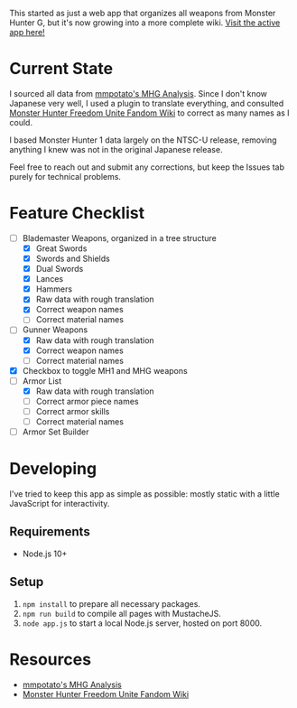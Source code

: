 This started as just a web app that organizes all weapons from Monster Hunter G, but it's now growing into a more complete wiki. [Visit the active app here!](https://mh1g-wiki.herokuapp.com/)

# Current State
I sourced all data from [mmpotato's MHG Analysis](http://infoseek_rip.g.ribbon.to/mmpotato.hp.infoseek.co.jp/codes/MHG/). Since I don't know Japanese very well, I used a plugin to translate everything, and consulted [Monster Hunter Freedom Unite Fandom Wiki](https://monsterhunter.fandom.com/wiki/Monster_Hunter_Freedom_Unite) to correct as many names as I could.

I based Monster Hunter 1 data largely on the NTSC-U release, removing anything I knew was not in the original Japanese release.

Feel free to reach out and submit any corrections, but keep the Issues tab purely for technical problems.

# Feature Checklist
- [ ] Blademaster Weapons, organized in a tree structure
	- [x] Great Swords
	- [x] Swords and Shields
	- [x] Dual Swords
	- [x] Lances
	- [x] Hammers
	- [x] Raw data with rough translation
	- [x] Correct weapon names
	- [ ] Correct material names
- [ ] Gunner Weapons
	- [x] Raw data with rough translation
	- [x] Correct weapon names
	- [ ] Correct material names
- [x] Checkbox to toggle MH1 and MHG weapons
- [ ] Armor List
	- [x] Raw data with rough translation
	- [ ] Correct armor piece names
	- [ ] Correct armor skills
	- [ ] Correct material names
- [ ] Armor Set Builder

# Developing
I've tried to keep this app as simple as possible: mostly static with a little JavaScript for interactivity.

## Requirements
- Node.js 10+

## Setup
1. `npm install` to prepare all necessary packages.
2. `npm run build` to compile all pages with MustacheJS.
3. `node app.js` to start a local Node.js server, hosted on port 8000.

# Resources
- [mmpotato's MHG Analysis](http://infoseek_rip.g.ribbon.to/mmpotato.hp.infoseek.co.jp/codes/MHG/)
- [Monster Hunter Freedom Unite Fandom Wiki](https://monsterhunter.fandom.com/wiki/Monster_Hunter_Freedom_Unite)

